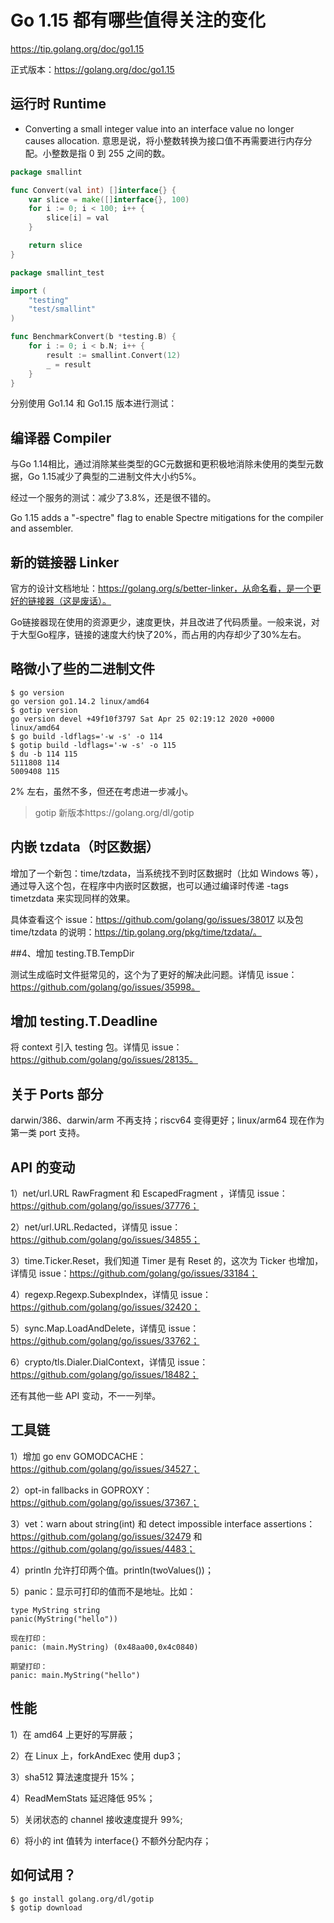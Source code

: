 # Go 1.15 都有哪些值得关注的变化
https://tip.golang.org/doc/go1.15

正式版本：https://golang.org/doc/go1.15

## 运行时 Runtime
- Converting a small integer value into an interface value no longer causes allocation.
意思是说，将小整数转换为接口值不再需要进行内存分配。小整数是指 0 到 255 之间的数。

```go
package smallint

func Convert(val int) []interface{} {
    var slice = make([]interface{}, 100)
    for i := 0; i < 100; i++ {
        slice[i] = val
    }

    return slice
}

package smallint_test

import (
    "testing"
    "test/smallint"
)

func BenchmarkConvert(b *testing.B) {
    for i := 0; i < b.N; i++ {
        result := smallint.Convert(12)
        _ = result
    }
}
```
分别使用 Go1.14 和 Go1.15 版本进行测试：


## 编译器 Compiler
与Go 1.14相比，通过消除某些类型的GC元数据和更积极地消除未使用的类型元数据，Go 1.15减少了典型的二进制文件大小约5%。

经过一个服务的测试：减少了3.8%，还是很不错的。

Go 1.15 adds a "-spectre" flag to enable Spectre mitigations for the compiler and assembler.

## 新的链接器 Linker
官方的设计文档地址：https://golang.org/s/better-linker，从命名看，是一个更好的链接器（这是废话）。

Go链接器现在使用的资源更少，速度更快，并且改进了代码质量。一般来说，对于大型Go程序，链接的速度大约快了20%，而占用的内存却少了30%左右。

## 略微小了些的二进制文件

```
$ go version
go version go1.14.2 linux/amd64
$ gotip version
go version devel +49f10f3797 Sat Apr 25 02:19:12 2020 +0000 linux/amd64
$ go build -ldflags='-w -s' -o 114 
$ gotip build -ldflags='-w -s' -o 115
$ du -b 114 115
5111808 114
5009408 115
```
2% 左右，虽然不多，但还在考虑进一步减小。
> gotip 新版本https://golang.org/dl/gotip

## 内嵌 tzdata（时区数据）

增加了一个新包：time/tzdata，当系统找不到时区数据时（比如 Windows 等），通过导入这个包，在程序中内嵌时区数据，也可以通过编译时传递  -tags timetzdata 来实现同样的效果。

具体查看这个 issue：https://github.com/golang/go/issues/38017 以及包 time/tzdata 的说明：https://tip.golang.org/pkg/time/tzdata/。

##4、增加 testing.TB.TempDir

测试生成临时文件挺常见的，这个为了更好的解决此问题。详情见 issue：https://github.com/golang/go/issues/35998。

## 增加 testing.T.Deadline

将 context 引入 testing 包。详情见 issue：https://github.com/golang/go/issues/28135。

## 关于 Ports 部分

darwin/386、darwin/arm 不再支持；riscv64 变得更好；linux/arm64 现在作为第一类 port 支持。

## API  的变动

1）net/url.URL RawFragment 和 EscapedFragment ，详情见 issue：https://github.com/golang/go/issues/37776；

2）net/url.URL.Redacted，详情见 issue：https://github.com/golang/go/issues/34855；

3）time.Ticker.Reset，我们知道 Timer 是有 Reset 的，这次为 Ticker 也增加，详情见 issue：https://github.com/golang/go/issues/33184；

4）regexp.Regexp.SubexpIndex，详情见 issue：https://github.com/golang/go/issues/32420；

5）sync.Map.LoadAndDelete，详情见 issue：https://github.com/golang/go/issues/33762；

6）crypto/tls.Dialer.DialContext，详情见 issue：https://github.com/golang/go/issues/18482；

还有其他一些 API 变动，不一一列举。

## 工具链

1）增加 go env GOMODCACHE：https://github.com/golang/go/issues/34527；

2）opt-in fallbacks in GOPROXY：https://github.com/golang/go/issues/37367；

3）vet：warn about string(int) 和 detect impossible interface assertions：https://github.com/golang/go/issues/32479 和 https://github.com/golang/go/issues/4483；

4）println 允许打印两个值。println(twoValues())；

5）panic：显示可打印的值而不是地址。比如：
```
type MyString string
panic(MyString("hello"))

现在打印：
panic: (main.MyString) (0x48aa00,0x4c0840)

期望打印：
panic: main.MyString("hello")
```

## 性能

1）在 amd64 上更好的写屏蔽；

2）在 Linux 上，forkAndExec 使用 dup3；

3）sha512 算法速度提升 15%；

4）ReadMemStats 延迟降低 95%；

5）关闭状态的 channel 接收速度提升 99%;

6）将小的 int 值转为 interface{} 不额外分配内存；

## 如何试用？
```
$ go install golang.org/dl/gotip
$ gotip download
```